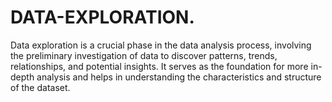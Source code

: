# DATA-EXPLORATION.
Data exploration is a crucial phase in the data analysis process, involving the preliminary investigation of data to discover patterns, trends, relationships, and potential insights. It serves as the foundation for more in-depth analysis and helps in understanding the characteristics and structure of the dataset.
